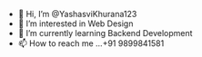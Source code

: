 - 👋 Hi, I’m @YashasviKhurana123
- 👀 I’m interested in Web Design
- 🌱 I’m currently learning Backend Development
- 📫 How to reach me ...+91 9899841581

<!---
YashasviKhurana123/YashasviKhurana123 is a ✨ special ✨ repository because its `README.md` (this file) appears on your GitHub profile.
You can click the Preview link to take a look at your changes.
--->
